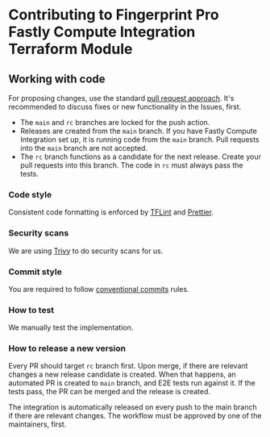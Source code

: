 # Contributing to Fingerprint Pro Fastly Compute Integration Terraform Module

## Working with code


For proposing changes, use the standard [pull request approach](https://docs.github.com/en/pull-requests/collaborating-with-pull-requests/proposing-changes-to-your-work-with-pull-requests/creating-a-pull-request). It's recommended to discuss fixes or new functionality in the Issues, first.

* The `main` and `rc` branches are locked for the push action.
* Releases are created from the `main` branch. If you have Fastly Compute Integration set up, it is running code from the `main` branch. Pull requests into the `main` branch are not accepted.
* The `rc` branch functions as a candidate for the next release. Create your pull requests into this branch. The code in `rc` must always pass the tests.

### Code style

Consistent code formatting is enforced by [TFLint](https://github.com/terraform-linters/tflint) and [Prettier](https://prettier.io/).

### Security scans

We are using [Trivy](https://aquasecurity.github.io/trivy/v0.47/tutorials/misconfiguration/terraform/) to do security scans for us.

### Commit style

You are required to follow [conventional commits](https://www.conventionalcommits.org) rules.

### How to test

We manually test the implementation.

### How to release a new version

Every PR should target `rc` branch first. Upon merge, if there are relevant changes a new release candidate is created.
When that happens, an automated PR is created to `main` branch, and E2E tests run against it. If the tests pass, the PR can be merged and the release is created.

The integration is automatically released on every push to the main branch if there are relevant changes. The workflow must be approved by one of the maintainers, first.
